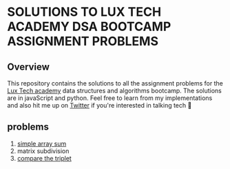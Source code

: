 # SOLUTIONS TO LUX TECH ACADEMY DSA BOOTCAMP ASSIGNMENT PROBLEMS

## Overview
This repository contains the solutions to all the assignment problems for the [Lux Tech academy](https://twitter.com/lux_academy/) data structures and algorithms bootcamp. The solutions are in javaScript and python. Feel free to learn from my implementations and also hit me up on [Twitter](https://twitter.com/devCollinsKe) if you're interested in talking tech 👋

## problems
1. [simple array sum](https://www.hackerrank.com/challenges/simple-array-sum/problem)
2. matrix subdivision
3. [compare the triplet](https://www.hackerrank.com/challenges/compare-the-triplets/problem)